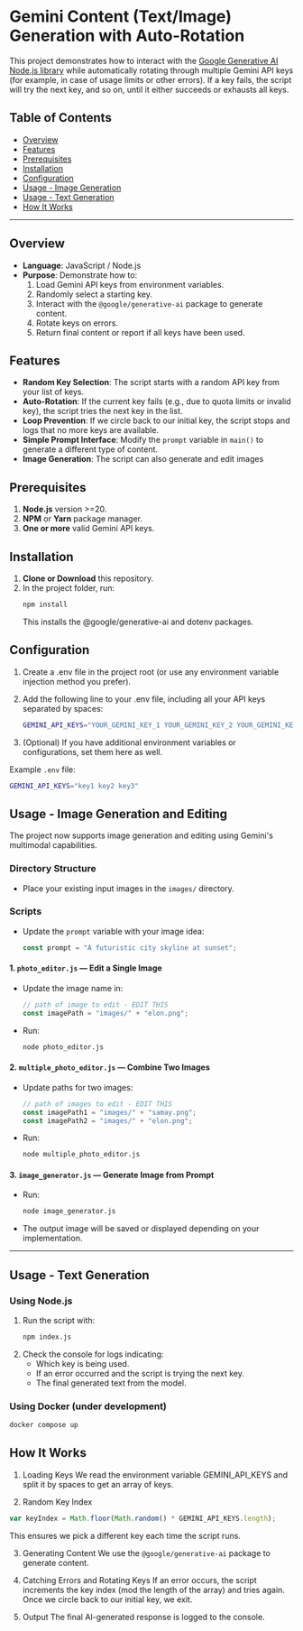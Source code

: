 # Gemini Content (Text/Image) Generation with Auto-Rotation

This project demonstrates how to interact with the [Google Generative AI Node.js library](https://www.npmjs.com/package/@google/generative-ai) while automatically rotating through multiple Gemini API keys (for example, in case of usage limits or other errors). If a key fails, the script will try the next key, and so on, until it either succeeds or exhausts all keys.

## Table of Contents

- [Overview](#overview)
- [Features](#features)
- [Prerequisites](#prerequisites)
- [Installation](#installation)
- [Configuration](#configuration)
- [Usage - Image Generation](#Usage---Image-Generation-and-Editing)
- [Usage - Text Generation](#Usage---Text-Generation)
- [How It Works](#how-it-works)

---

## Overview

- **Language**: JavaScript / Node.js
- **Purpose**: Demonstrate how to:
  1. Load Gemini API keys from environment variables.
  2. Randomly select a starting key.
  3. Interact with the `@google/generative-ai` package to generate content.
  4. Rotate keys on errors.
  5. Return final content or report if all keys have been used.

## Features

- **Random Key Selection**: The script starts with a random API key from your list of keys.
- **Auto-Rotation**: If the current key fails (e.g., due to quota limits or invalid key), the script tries the next key in the list.
- **Loop Prevention**: If we circle back to our initial key, the script stops and logs that no more keys are available.
- **Simple Prompt Interface**: Modify the `prompt` variable in `main()` to generate a different type of content.
- **Image Generation**: The script can also generate and edit images

## Prerequisites

1. **Node.js** version >=20.
2. **NPM** or **Yarn** package manager.
3. **One or more** valid Gemini API keys.

## Installation

1. **Clone or Download** this repository.
2. In the project folder, run:
   ```bash
   npm install
   ```
   This installs the @google/generative-ai and dotenv packages.

## Configuration

1.  Create a .env file in the project root (or use any environment variable injection method you prefer).

2.  Add the following line to your .env file, including all your API keys separated by spaces:

    ```bash
    GEMINI_API_KEYS="YOUR_GEMINI_KEY_1 YOUR_GEMINI_KEY_2 YOUR_GEMINI_KEY_3"
    ```

3.  (Optional) If you have additional environment variables or configurations, set them here as well.

Example `.env` file:

```bash
GEMINI_API_KEYS="key1 key2 key3"
```

## Usage - Image Generation and Editing

The project now supports image generation and editing using Gemini's multimodal capabilities.

### Directory Structure

- Place your existing input images in the `images/` directory.

### Scripts

- Update the `prompt` variable with your image idea:
  ```js
  const prompt = "A futuristic city skyline at sunset";
  ```

#### 1. `photo_editor.js` — Edit a Single Image

- Update the image name in:
  ```js
  // path of image to edit - EDIT THIS
  const imagePath = "images/" + "elon.png";
  ```
- Run:
  ```bash
  node photo_editor.js
  ```

#### 2. `multiple_photo_editor.js` — Combine Two Images

- Update paths for two images:
  ```js
  // path of images to edit - EDIT THIS
  const imagePath1 = "images/" + "samay.png";
  const imagePath2 = "images/" + "elon.png";
  ```
- Run:
  ```bash
  node multiple_photo_editor.js
  ```

#### 3. `image_generator.js` — Generate Image from Prompt

- Run:

  ```bash
  node image_generator.js
  ```

- The output image will be saved or displayed depending on your implementation.

---

## Usage - Text Generation

### Using Node.js

1. Run the script with:
   ```bash
   npm index.js
   ```
2. Check the console for logs indicating:
   - Which key is being used.
   - If an error occurred and the script is trying the next key.
   - The final generated text from the model.

### Using Docker (under development)

```bash
docker compose up
```

## How It Works

1. Loading Keys
   We read the environment variable GEMINI_API_KEYS and split it by spaces to get an array of keys.

2. Random Key Index

```javascript
var keyIndex = Math.floor(Math.random() * GEMINI_API_KEYS.length);
```

This ensures we pick a different key each time the script runs.

3. Generating Content
   We use the `@google/generative-ai` package to generate content.

4. Catching Errors and Rotating Keys
   If an error occurs, the script increments the key index (mod the length of the array) and tries again. Once we circle back to our initial key, we exit.

5. Output
   The final AI-generated response is logged to the console.
